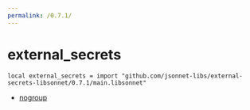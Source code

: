 ```yaml
---
permalink: /0.7.1/
---
```


# external_secrets

```jsonnet
local external_secrets = import "github.com/jsonnet-libs/external-secrets-libsonnet/0.7.1/main.libsonnet"
```



* [nogroup](nogroup/index.md)